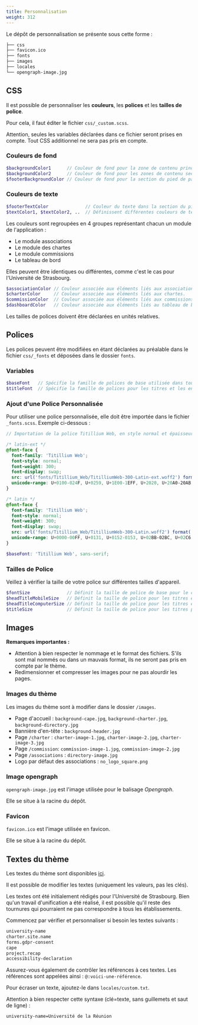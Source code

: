 ```yaml
---
title: Personnalisation
weight: 312
---
```


Le dépôt de personnalisation se présente sous cette forme :

```txt
├── css
├── favicon.ico
├── fonts
├── images
├── locales
└── opengraph-image.jpg
```

## CSS

Il est possible de personnaliser les **couleurs**, les **polices** et les **tailles de police**.

Pour cela, il faut éditer le fichier `css/_custom.scss`.

Attention, seules les variables déclarées dans ce fichier seront prises en compte.
Tout CSS additionnel ne sera pas pris en compte.

### Couleurs de fond

```scss
$backgroundColor1      // Couleur de fond pour la zone de contenu principale.
$backgroundColor2      // Couleur de fond pour les zones de contenu secondaires.
$footerBackgroundColor // Couleur de fond pour la section du pied de page.
```

### Couleurs de texte

```scss
$footerTextColor              // Couleur du texte dans la section du pied de page.
$textColor1, $textColor2, ..  // Définissent différentes couleurs de texte utilisées dans toute l'application.
```

Les couleurs sont regroupées en 4 groupes représentant chacun un module de l'application : 

- Le module associations
- Le module des chartes
- Le module commissions
- Le tableau de bord

Elles peuvent être identiques ou différentes, comme c'est le cas pour l'Université de Strasbourg.

```scss
$associationColor // Couleur associée aux éléments liés aux associations.
$charterColor     // Couleur associée aux éléments liés aux chartes.
$commissionColor  // Couleur associée aux éléments liés aux commissions.
$dashboardColor   // Couleur associée aux éléments liés au tableau de bord.
```

Les tailles de polices doivent être déclarées en unités relatives.

## Polices

Les polices peuvent être modifiées en étant déclarées au préalable dans le fichier `css/_fonts` et déposées dans le dossier `fonts`.

### Variables

```scss
$baseFont   // Spécifie la famille de polices de base utilisée dans toute l'application.
$titleFont  // Spécifie la famille de polices pour les titres et les en-têtes.
```

### Ajout d'une Police Personnalisée

Pour utiliser une police personnalisée, elle doit être importée dans le fichier `_fonts.scss`.
Exemple ci-dessous :

```scss
// Importation de la police Titillium Web, en style normal et épaisseur légère

/* latin-ext */
@font-face {
  font-family: 'Titillium Web';
  font-style: normal;
  font-weight: 300;
  font-display: swap;
  src: url('fonts/Titillium_Web/TitilliumWeb-300-Latin-ext.woff2') format('woff2');
  unicode-range: U+0100-024F, U+0259, U+1E00-1EFF, U+2020, U+20A0-20AB, U+20AD-20CF, U+2113, U+2C60-2C7F, U+A720-A7FF;
}

/* latin */
@font-face {
  font-family: 'Titillium Web';
  font-style: normal;
  font-weight: 300;
  font-display: swap;
  src: url('fonts/Titillium_Web/TitilliumWeb-300-Latin.woff2') format('woff2');
  unicode-range: U+0000-00FF, U+0131, U+0152-0153, U+02BB-02BC, U+02C6, U+02DA, U+02DC, U+2000-206F, U+2074, U+20AC, U+2122, U+2191, U+2193, U+2212, U+2215, U+FEFF, U+FFFD;
}
```

```scss
$baseFont: 'Titillium Web', sans-serif;
```

### Tailles de Police

Veillez à vérifier la taille de votre police sur différentes tailles d'appareil.

```scss
$fontSize              // Définit la taille de police de base pour le contenu textuel général.
$headTitleMobileSize   // Définit la taille de police pour les titres et les en-têtes sur les appareils mobiles.
$headTitleComputerSize // Définit la taille de police pour les titres et les en-têtes sur les écrans d'ordinateur.
$titleSize             // Définit la taille de police pour les titres principaux et les en-têtes.
```

## Images

**Remarques importantes :**

- Attention à bien respecter le nommage et le format des fichiers. S'ils sont mal nommés ou dans un mauvais format, ils ne seront pas pris en compte par le thème.
- Redimensionner et compresser les images pour ne pas alourdir les pages.

### Images du thème

Les images du thème sont à modifier dans le dossier `/images`.

- Page d'accueil : `background-cape.jpg`, `background-charter.jpg`, `background-directory.jpg`
- Bannière d'en-tête : `background-header.jpg`
- Page `/charter` : `charter-image-1.jpg`, `charter-image-2.jpg`, `charter-image-3.jpg`
- Page `/commission`: `commission-image-1.jpg`, `commission-image-2.jpg`
- Page `/associations` : `directory-image.jpg`
- Logo par défaut des associations : `no_logo_square.png`

### Image opengraph

`opengraph-image.jpg` est l'image utilisée pour le balisage *Opengraph*.

Elle se situe à la racine du dépôt.

### Favicon

`favicon.ico` est l'image utilisée en favicon.

Elle se situe à la racine du dépôt.

## Textes du thème

Les textes du thème sont disponibles [ici](https://git.unistra.fr/di/plan_a/front/-/blob/main/src/locales/fr.json?ref_type=heads).

Il est possible de modifier les textes (uniquement les valeurs, pas les clés).

Les textes ont été initialement rédigés pour l'Université de Strasbourg.
Bien qu'un travail d'unification a été réalisé, il est possible qu'il reste des tournures qui pourraient ne pas correspondre à tous les établissements.

Commencez par vérifier et personnaliser si besoin les textes suivants : 

```txt
university-name
charter.site.name
forms.gdpr-consent
cape
project.recap
accessibility-declaration
```

Assurez-vous également de contrôler les références à ces textes.
Les références sont appelées ainsi : `@:voici-une-référence`.

Pour écraser un texte, ajoutez-le dans `locales/custom.txt`.

Attention à bien respecter cette syntaxe (clé=texte, sans guillemets et saut de ligne) : 

```txt
university-name=Université de la Réunion
```